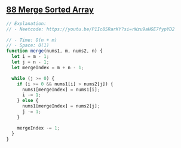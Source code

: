 ## [88 Merge Sorted Array](https://leetcode.com/problems/merge-sorted-array/description/)

<!-- notecardId: 1760015016888 -->

```js
// Explanation:
// - Neetcode: https://youtu.be/P1Ic85RarKY?si=rWzu9aHGE7fypYD2

// - Time: O(n + m)
// - Space: O(1)
function merge(nums1, m, nums2, n) {
  let i = m - 1;
  let j = n - 1;
  let mergeIndex = m + n - 1;

  while (j >= 0) {
    if (i >= 0 && nums1[i] > nums2[j]) {
      nums1[mergeIndex] = nums1[i];
      i -= 1;
    } else {
      nums1[mergeIndex] = nums2[j];
      j -= 1;
    }

    mergeIndex -= 1;
  }
}
```
